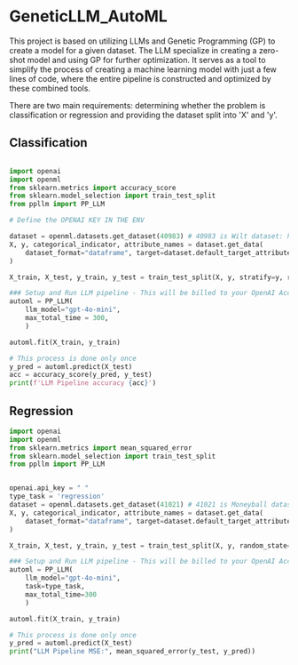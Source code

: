# GeneticLLM_AutoML

This project is based on utilizing LLMs and Genetic Programming (GP) to create a model for a given dataset. The LLM specialize in creating a zero-shot model and using GP for further optimization. It serves as a tool to simplify the process of creating a machine learning model with just a few lines of code, where the entire pipeline is constructed and optimized by these combined tools.

There are two main requirements: determining whether the problem is classification or regression and providing the dataset split into 'X' and 'y'.


## Classification

```python

import openai
import openml
from sklearn.metrics import accuracy_score
from sklearn.model_selection import train_test_split
from ppllm import PP_LLM

# Define the OPENAI KEY IN THE ENV

dataset = openml.datasets.get_dataset(40983) # 40983 is Wilt dataset: https://www.openml.org/search?type=data&status=active&id=40983
X, y, categorical_indicator, attribute_names = dataset.get_data(
    dataset_format="dataframe", target=dataset.default_target_attribute
)

X_train, X_test, y_train, y_test = train_test_split(X, y, stratify=y, random_state=0)

### Setup and Run LLM pipeline - This will be billed to your OpenAI Account!
automl = PP_LLM(
    llm_model="gpt-4o-mini",
    max_total_time = 300,
    )

automl.fit(X_train, y_train)

# This process is done only once
y_pred = automl.predict(X_test)
acc = accuracy_score(y_pred, y_test)
print(f'LLM Pipeline accuracy {acc}')

```

## Regression

```python
import openai
import openml
from sklearn.metrics import mean_squared_error
from sklearn.model_selection import train_test_split
from ppllm import PP_LLM


openai.api_key = " " 
type_task = 'regression'
dataset = openml.datasets.get_dataset(41021) # 41021 is Moneyball dataset: https://www.openml.org/search?type=data&status=active&id=41021
X, y, categorical_indicator, attribute_names = dataset.get_data(
    dataset_format="dataframe", target=dataset.default_target_attribute
)

X_train, X_test, y_train, y_test = train_test_split(X, y, random_state=0)

### Setup and Run LLM pipeline - This will be billed to your OpenAI Account!
automl = PP_LLM(
    llm_model="gpt-4o-mini",
    task=type_task,
    max_total_time=300
    )

automl.fit(X_train, y_train)

# This process is done only once
y_pred = automl.predict(X_test)
print("LLM Pipeline MSE:", mean_squared_error(y_test, y_pred))

```
